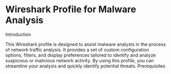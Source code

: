 # Wireshark Profile for Malware Analysis
Introduction

This Wireshark profile is designed to assist malware analysts in the process of network traffic analysis. It provides a set of custom configuration options, filters, and display preferences tailored to identify and analyze suspicious or malicious network activity. By using this profile, you can streamline your analysis and quickly identify potential threats.
Prerequisites
